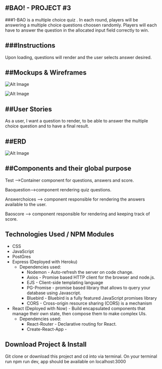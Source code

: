 #BAO! - PROJECT #3
-----------
###1-BAO is a multiple choice quiz . In each round, players will be answering a multiple choice questions choosen randomly. Players will each have to answer the question in the allocated input field correctly to win.

###Instructions
----------
Upon loading, questions will render and the user selects answer desired.

##Mockups & Wireframes
----------

![Alt Image](http://i.imgur.com/gpznN5I.png)

![Alt Image](http://i.imgur.com/dYtPRer.png)



##User Stories
----------
As a user, I want a question to render, to be able to answer the multiple choice question and to have a final result.

##ERD
----------
![Alt Image](http://i.imgur.com/iBNxhqE.png)

##Components and their global purpose
----------
Test ——>Container component for questions, answers and score.

Baoquestion——>component rendering quiz questions.

Answerchoices —> component responsible for rendering the answers available to the user.

Baoscore —> component responsible for rendering and keeping track of score.

Technologies Used / NPM Modules
-----------
* CSS
* JavaScript
* PostGres
* Express (Deployed with Heroku)
    * Dependencies used:
        * Nodemon - Auto-refresh the server on code change.
        * Axios - Promise based HTTP client for the browser and node.js.
        * EJS - Client-side templating language 
        * PG-Promise - promise based library that allows to query your database using Javascript.
        * Bluebird - Bluebird is a fully featured JavaScript promises library
        * CORS - Cross-origin resource sharing (CORS) is a mechanism 
* React (Deployed with Now) - Build encapsulated components that manage their own state, then compose them to make complex UIs. 
    * Dependencies used:
        * React-Router - Declarative routing for React.
        * Create-React-App - 

Download Project & Install
----------------
Git clone or download this project and cd into via terminal. On your terminal run npm run dev, app should be available on localhost:3000 
